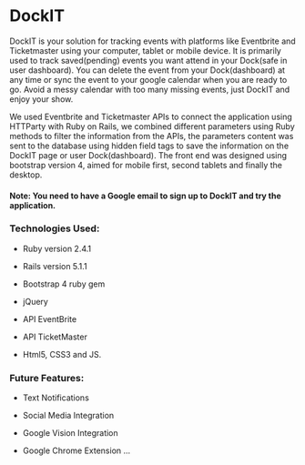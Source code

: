# DockIT


DockIT is your solution for tracking events with platforms like Eventbrite and Ticketmaster using your computer, tablet or mobile device. It is primarily used to track saved(pending) events you want attend in your Dock(safe in user dashboard). You can delete the event from your Dock(dashboard) at any time or sync the event to your google calendar when you are ready to go. Avoid a messy calendar with too many missing events, just DockIT and enjoy your show.

We used Eventbrite and Ticketmaster APIs to connect the application using HTTParty with Ruby on Rails, we combined different parameters using Ruby methods to filter the information from the APIs, the parameters content was sent to the database using hidden field tags to save the information on the DockIT page or user Dock(dashboard). The front end was designed using bootstrap version 4, aimed for mobile first, second tablets and finally the desktop.


#### Note: You need to have a Google email to sign up to DockIT and try the application.

### Technologies Used:

* Ruby version 2.4.1

* Rails version 5.1.1

* Bootstrap 4 ruby gem

* jQuery

* API EventBrite

* API TicketMaster

* Html5, CSS3 and JS.


### Future Features:

* Text Notifications

* Social Media Integration

* Google Vision Integration

* Google Chrome Extension 
...
